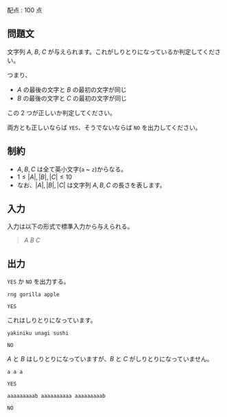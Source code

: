 配点 : $100$ 点

## 問題文

文字列 $A$, $B$, $C$ が与えられます。これがしりとりになっているか判定してください。

つまり、

- $A$ の最後の文字と $B$ の最初の文字が同じ
- $B$ の最後の文字と $C$ の最初の文字が同じ

この $2$ つが正しいか判定してください。

両方とも正しいならば `YES`、そうでないならば `NO` を出力してください。

## 制約

- $A, B, C$ は全て英小文字(`a` ~ `z`)からなる。
- $1 \leq |A|, |B|, |C| \leq 10$
- なお、$|A|, |B|, |C|$ は文字列 $A, B, C$ の長さを表します。

## 入力

入力は以下の形式で標準入力から与えられる。

> $A$ $B$ $C$

## 出力

`YES` か `NO` を出力する。

```input1
rng gorilla apple
```

```output1
YES
```

これはしりとりになっています。

```input2
yakiniku unagi sushi
```

```output2
NO
```

$A$ と $B$ はしりとりになっていますが、$B$ と $C$ がしりとりになっていません。

```input3
a a a
```

```output3
YES
```

```input4
aaaaaaaaab aaaaaaaaaa aaaaaaaaab
```

```output4
NO
```